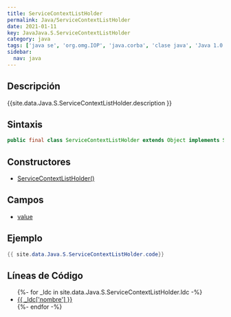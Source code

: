 ```yaml
---
title: ServiceContextListHolder
permalink: Java/ServiceContextListHolder
date: 2021-01-11
key: JavaJava.S.ServiceContextListHolder
category: java
tags: ['java se', 'org.omg.IOP', 'java.corba', 'clase java', 'Java 1.0']
sidebar: 
  nav: java
---
```


## Descripción
{{site.data.Java.S.ServiceContextListHolder.description }}

## Sintaxis
~~~java
public final class ServiceContextListHolder extends Object implements Streamable
~~~

## Constructores
* [ServiceContextListHolder()](/Java/ServiceContextListHolder/ServiceContextListHolder/)

## Campos
* [value](/Java/ServiceContextListHolder/value)

## Ejemplo
~~~java
{{ site.data.Java.S.ServiceContextListHolder.code}}
~~~

## Líneas de Código
<ul>
{%- for _ldc in site.data.Java.S.ServiceContextListHolder.ldc -%}
   <li>
       <a href="{{_ldc['url'] }}">{{ _ldc['nombre'] }}</a>
   </li>
{%- endfor -%}
</ul>
